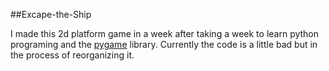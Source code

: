 ##Excape-the-Ship

I made this 2d platform game in a week after taking a week to learn python programing and the [pygame](http://www.pygame.org/news.html) library. Currently the code is a little bad but in the process of reorganizing it.

